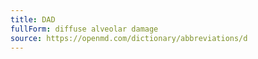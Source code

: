 ```yaml
---
title: DAD
fullForm: diffuse alveolar damage
source: https://openmd.com/dictionary/abbreviations/d
---
```

